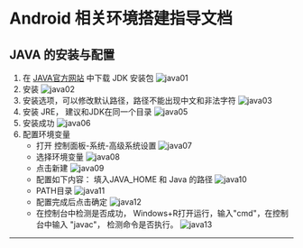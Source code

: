 # Android 相关环境搭建指导文档

## JAVA 的安装与配置

1. 在 [JAVA官方网站](http://www.oracle.com/technetwork/cn/java/javase/downloads/index.html) 中下载 JDK 安装包 ![java01](pics/java/java01.png)
2. 安装
    ![java02](pics/java/java02.png)
3. 安装选项，可以修改默认路径，路径不能出现中文和非法字符
    ![java03](pics/java/java03.png)
4. 安装 JRE， 建议和JDK在同一个目录
    ![java05](pics/java/java05.png)
5. 安装成功
    ![java06](pics/java/java06.png)
6. 配置环境变量
   - 打开 控制面板-系统-高级系统设置 ![java07](pics/java/java07.png)
   - 选择环境变量
      ![java08](pics/java/java08.png)
   - 点击新建
      ![java09](pics/java/java09.png)
   - 配置如下内容：
     填入JAVA_HOME 和 Java 的路径
      ![java10](pics/java/java10.png)
   - PATH目录
      ![java11](pics/java/java11.png)
   - 配置完成后点击确定
      ![java12](pics/java/java12.png)
   - 在控制台中检测是否成功， Windows+R打开运行，输入"cmd"，在控制台中输入 "javac"， 检测命令是否执行。
     ![java13](pics/java/java13.png)

---


